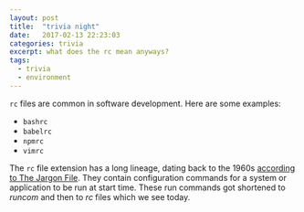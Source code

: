 ```yaml
---
layout: post
title:  "trivia night"
date:   2017-02-13 22:23:03
categories: trivia
excerpt: what does the rc mean anyways?
tags:
  - trivia
  - environment
---
```


`rc` files are common in software development.  Here are some examples:

* `bashrc`
* `babelrc`
* `npmrc`
* `vimrc`

The `rc` file extension has a long lineage, dating back to the 1960s [according to The Jargon File](http://www.catb.org/jargon/html/R/rc-file.html).  They contain configuration commands for a system or application to be run at start time.  These run commands got shortened to *runcom* and then to *rc* files which we see today. 
